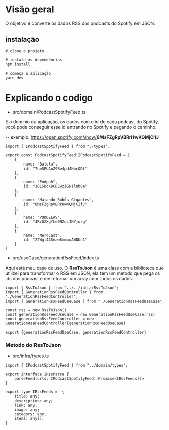# Visão geral
O objetivo é converte os dados RSS dos podcasts do Spotify em JSON.

## instalação
```
# clone o projeto

# instale as dependências
npm install

# começa a aplicação
yarn dev
```

# Explicando o codigo
* src/domain/PodcastSpotifyFeed.ts

É o domínio da aplicação, os dados com o id de cada podcast do Spotify, você pode conseguir esse id entrando no Spotify e pegando o caminho.

-- exemplo: https://open.spotify.com/show/<strong>6MsFZgRpVBRrHwKQMjCIfJ</strong>

```
import { IPodcastSpotifyFeed } from "./types";

export const PodcastSpotifyFeed:IPodcastSpotifyFeed = [
    {
        name: "Balela",
        id: "7LmSPbAnZ9Be4pd4HocQDt"
    },
    {
        name: "Podpah",
        id: "1GLSDdk9CDEwziGNIlnb8a"
    },
    {
        name: "Matando Robôs Gigantes",
        id: "6MsFZgRpVBRrHwKQMjCIfJ"
    },
    {
        name: "PODDELAS",
        id: "4Rc0ZXgYLd0NZucIKYjurg"
    },
    {
        name: "NerdCast",
        id: "22Wgt4ASeaw8mmoqAWNUn1"
    }
]
```

* src/useCase/generationRssFeed/index.ts

Aqui está meu caso de uso. O **RssToJson** é uma class com a biblioteca que utilizei para transformar o RSS em JSON, ela tem um metodo que pega os ids dos podcast e me retornar um array com todos os dados.
```
import { RssToJson } from "../../infra/RssToJson";
import { GenerationRssFeedController } from "./GenerationRssFeedController";
import { GenerationRssFeedUseCase } from "./GenerationRssFeedUseCase";

const rss = new RssToJson()
const generationRssFeedUseCase = new GenerationRssFeedUseCase(rss)
const generationRssFeedController = new GenerationRssFeedController(generationRssFeedUseCase)

export {generationRssFeedUseCase, generationRssFeedController}
```
### Metodo do RssToJson
* src/infra/types.ts

```
import { IPodcastSpotifyFeed } from "../domain/types";

export interface IRssParse {
    parseFeed(urls: IPodcastSpotifyFeed):Promise<IRssFeeds[]>
}

export type IRssFeeds =  {
    title: any;
    description: any;
    link: any;
    image: any;
    category: any;
    items: any[];
}
```
